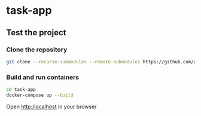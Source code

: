 # task-app

## Test the project

### Clone the repository

```bash
git clone --recurse-submodules --remote-submodules https://github.com/afgalvan/task-app.git
```

### Build and run containers

```bash
cd task-app
docker-compose up --build
```
Open [http:/localhost](http://localhost) in your browser
